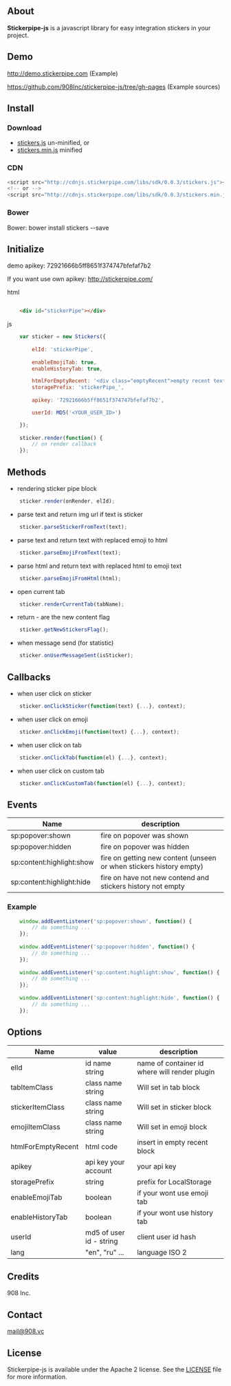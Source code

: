 ## About

**Stickerpipe-js** is a javascript library for easy integration stickers in your project.

## Demo

http://demo.stickerpipe.com (Example)

https://github.com/908Inc/stickerpipe-js/tree/gh-pages (Example sources)

## Install

### Download

- [stickers.js](https://github.com/908Inc/stickerpipe-js/raw/master/dist/stickers.js)  un-minified, or
- [stickers.min.js](https://github.com/908Inc/stickerpipe-js/raw/master/dist/stickers.min.js) minified 

### CDN

```js
<script src="http://cdnjs.stickerpipe.com/libs/sdk/0.0.3/stickers.js"></script>
<!-- or -->
<script src="http://cdnjs.stickerpipe.com/libs/sdk/0.0.3/stickers.min.js"></script>
```

### Bower


Bower: bower install stickers --save





## Initialize

demo apikey: 72921666b5ff8651f374747bfefaf7b2

If you want use own apikey: http://stickerpipe.com/

html
```html

    <div id="stickerPipe"></div>
```

js
```js
    var sticker = new Stickers({
        
        elId: 'stickerPipe',
        
        enableEmojiTab: true,
        enableHistoryTab: true,

        htmlForEmptyRecent: '<div class="emptyRecent">empty recent text</div>',
        storagePrefix: 'stickerPipe_',
        
        apikey: '72921666b5ff8651f374747bfefaf7b2',

        userId: MD5('<YOUR_USER_ID>')

    });
    
    sticker.render(function() {
    	// on render callback
    });
```


## Methods

-  rendering sticker pipe block
```js
    sticker.render(onRender, elId);
```

-  parse text and return img url if text is sticker
```js
    sticker.parseStickerFromText(text);
```

-  parse text and return text with replaced emoji to html
```js
    sticker.parseEmojiFromText(text);
```

-  parse html and return text with replaced html to emoji text
```js
    sticker.parseEmojiFromHtml(html);
```

-  open current tab
```js
    sticker.renderCurrentTab(tabName);
```

- return - are the new content flag

```js
    sticker.getNewStickersFlag();
```

- when message send (for statistic)

```js
    sticker.onUserMessageSent(isSticker);
```

## Callbacks

- when user click on sticker
    
```js
    sticker.onClickSticker(function(text) {...}, context);
```

- when user click on emoji

```js
    sticker.onClickEmoji(function(text) {...}, context);
```

- when user click on tab
    
```js
    sticker.onClickTab(function(el) {...}, context);
```

- when user click on custom tab
    
```js
    sticker.onClickCustomTab(function(el) {...}, context);
```

## Events

| Name                      |  description                                                        |
| ------------------------- | ------------------------------------------------------------------- |
| sp:popover:shown          | fire on popover was shown                                           |
| sp:popover:hidden         | fire on popover was hidden                                          |
| sp:content:highlight:show | fire on getting new content (unseen or when stickers history empty) |
| sp:content:highlight:hide | fire on have not new contend and stickers history not empty         |

### Example

```js
    window.addEventListener('sp:popover:shown', function() {
    	// do something ...
    });
    
    window.addEventListener('sp:popover:hidden', function() {
    	// do something ...
    });
    
    window.addEventListener('sp:content:highlight:show', function() {
    	// do something ...
    });
    
    window.addEventListener('sp:content:highlight:hide', function() {
    	// do something ...
    });
```


## Options


| Name                  | value                             |  description                                  |
| --------------------- | --------------------------------- | --------------------------------------------- |
| elId                  | id name string                    | name of container id where will render plugin |
| tabItemClass          | class name string                 | Will set in tab block                         |
| stickerItemClass      | class name string                 | Will set in sticker block                     |
| emojiItemClass        | class name string                 | Will set in emoji block                       |
| htmlForEmptyRecent    | html code                         | insert in empty recent block                  |
| apikey                | api key your account              | your api key                                  |
| storagePrefix         | string                            | prefix for LocalStorage                       |
| enableEmojiTab        | boolean                           | if your wont use emoji tab                    |
| enableHistoryTab      | boolean                           | if your wont use history tab                  |
| userId                | md5 of user id - string           | client user id hash                           |
| lang                  | "en", "ru" ...                    | language ISO 2                                |


## Credits

908 Inc.

## Contact

mail@908.vc



## License

Stickerpipe-js is available under the Apache 2 license. See the [LICENSE](LICENSE) file for more information.